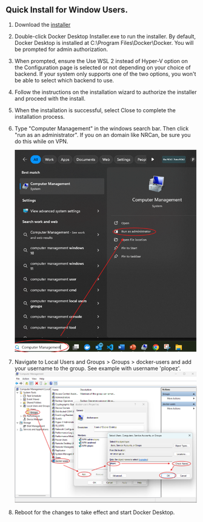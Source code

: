 ## Quick Install for Window Users.
1. Download the [installer](https://www.docker.com/products/docker-desktop)
1. Double-click Docker Desktop Installer.exe to run the installer. By default, Docker Desktop is installed at C:\Program Files\Docker\Docker. You will be prompted for admin authorization.
1. When prompted, ensure the Use WSL 2 instead of Hyper-V option on the Configuration page is selected or not depending on your choice of backend.  If your system only supports one of the two options, you won't be able to select which backend to use.
1. Follow the instructions on the installation wizard to authorize the installer and proceed with the install.
1. When the installation is successful, select Close to complete the installation process.
1. Type "Computer Management" in the windows search bar. Then click "run as an administrator". If you on an domain like NRCan, be sure you do this while on VPN.

   ![image](./images/computer_management.png)
1. Navigate to Local Users and Groups > Groups > docker-users and add your username to the group. See example with username 'plopez'.![image](./images/docker_group.png)

1. Reboot for the changes to take effect and start Docker Desktop.
